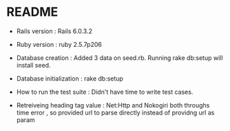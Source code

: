 # README

* Rails version : Rails 6.0.3.2

* Ruby version : ruby 2.5.7p206

* Database creation : Added 3 data on seed.rb. Running rake db:setup will install seed.

* Database initialization : rake db:setup

* How to run the test suite : Didn't have time to write test cases.

* Retreiveing heading tag value :  Net:Http and Nokogiri both throughs time error , so provided url to parse directly instead of providng url as param